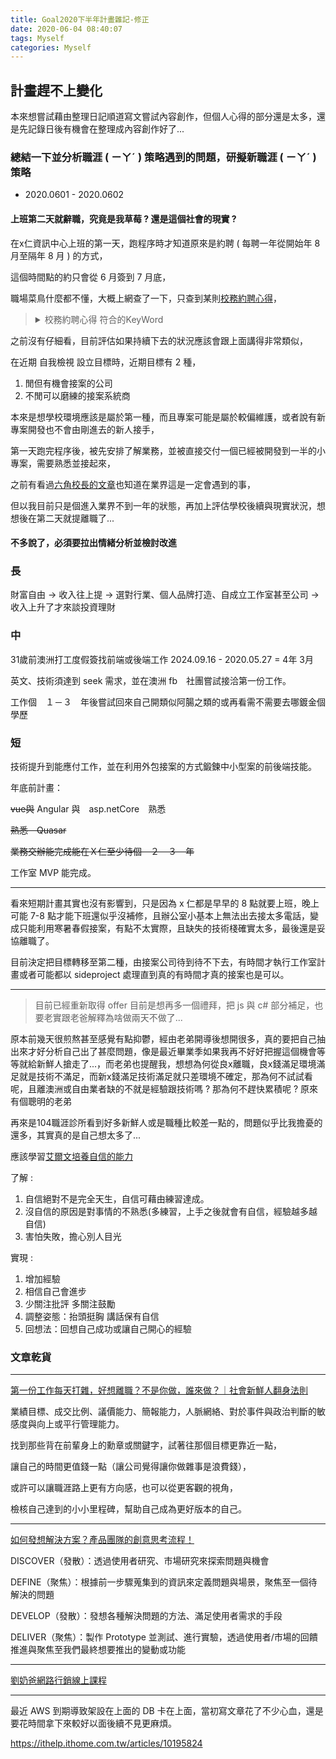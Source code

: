 ```yaml
---
title: Goal2020下半年計畫雜記-修正
date: 2020-06-04 08:40:07
tags: Myself
categories: Myself
---
```


## 計畫趕不上變化

本來想嘗試藉由整理日記順道寫文嘗試內容創作，但個人心得的部分還是太多，還是先記錄日後有機會在整理成內容創作好了...

### 總結一下並分析職涯 ( ㄧㄚˊ ) 策略遇到的問題，研擬新職涯 ( ㄧㄚˊ ) 策略

* 2020.0601 - 2020.0602

#### 上班第二天就辭職，究竟是我草莓 ? 還是這個社會的現實 ?

在x仁資訊中心上班的第一天，跑程序時才知道原來是約聘 ( 每聘一年從開始年 8 月至隔年 8 月 ) 的方式，

這個時間點的約只會從 6 月簽到 7 月底，

職場菜鳥什麼都不懂，大概上網查了一下，只查到某則[校務約聘心得](https://www.ptt.cc/bbs/CareerLady/M.1366090624.A.968.html)，

> <details><summary>校務約聘心得 符合的KeyWord</summary>
>
> <br />
>
>1.一個月扣掉勞健保還有三萬
>
>2.寒假比學生晚一個禮拜放、早ㄧ個禮拜開學 (以二十一日為限)；
>
>3.暑假只要上班一到四而已，另外還可以有14天的暑假 (以六十日為限)；
>
>4.四月也可以放一個禮拜的春假
>
>5.生病可以去看校醫，還有圖書館、體育館可以用
>
>6.沒有三節加年終，N年沒有調薪了，據說五年就可以去考正職
>
></details>

之前沒有仔細看，目前評估如果持續下去的狀況應該會跟上面講得非常類似，

在近期 自我檢視 設立目標時，近期目標有 2 種，

1. 閒但有機會接案的公司
2. 不閒可以磨練的接案系統商

本來是想學校環境應該是屬於第一種，而且專案可能是屬於較偏維護，或者說有新專案開發也不會由剛進去的新人接手，

第一天跑完程序後，被先安排了解業務，並被直接交付一個已經被開發到一半的小專案，需要熟悉並接起來，

之前有看過[六角校長的文章](https://ithelp.ithome.com.tw/articles/10194794)也知道在業界這是一定會遇到的事，

但以我目前只是個進入業界不到一年的狀態，再加上評估學校後續與現實狀況，想想後在第二天就提離職了...

#### 不多說了，必須要拉出情緒分析並檢討改進

### 長

財富自由 -> 收入往上提 -> 選對行業、個人品牌打造、自成立工作室甚至公司 -> 收入上升了才來談投資理財

### 中

31歲前澳洲打工度假簽找前端或後端工作 2024.09.16 - 2020.05.27 = 4年 3月

英文、技術須達到 seek 需求，並在澳洲 fb　社團嘗試接洽第一份工作。

工作個　１－３　年後嘗試回來自己開類似阿腸之類的或再看需不需要去哪鍍金個學歷

### 短

技術提升到能應付工作，並在利用外包接案的方式鍛鍊中小型案的前後端技能。

年底前計畫：

<del class='red'>vue與</del> Angular 與　asp.netCore　熟悉

<del class='red'>熟悉　Quasar</del>

<del class='red'>業務交辦能完成能在Ｘ仁至少待個　２－３　年</del>

工作室 MVP 能完成。

---

看來短期計畫其實也沒有影響到，只是因為 x 仁都是早早的 8 點就要上班，晚上可能 7-8 點才能下班還似乎沒補修，且辦公室小基本上無法出去接太多電話，變成只能利用寒暑春假接案，有點不太實際，且缺失的技術棧確實太多，最後還是妥協離職了。

目前決定把目標轉移至第二種，由接案公司待到待不下去，有時間才執行工作室計畫或者可能都以 sideproject 處理直到真的有時間才真的接案也是可以。

---

> 目前已經重新取得 offer 目前是想再多一個禮拜，把 js 與 c# 部分補足，也要老實跟老爸解釋為啥做兩天不做了...

原本前幾天很煎熬甚至感覺有點抑鬱，經由老弟開導後想開很多，<span class="blue">真的要把自己抽出來才好分析自己出了甚麼問題</span>，像是最近畢業季如果我再不好好把握這個機會等等就給新鮮人搶走了...，而老弟也提醒我，想想為何從良x離職，良x錢滿足環境滿足就是技術不滿足，而新x錢滿足技術滿足就只差環境不確定，那為何不試試看呢，且離澳洲或自由業者缺的不就是經驗跟技術嗎 ? 那為何不趕快累積呢 ? 原來有個聰明的老弟

再來是104職涯診所看到好多新鮮人或是職種比較差一點的，問題似乎比我擔憂的還多，其實真的是自己想太多了...

應該學習[艾爾文培養自信的能力](https://www.youtube.com/watch?v=rwy_LnvucPY)

了解 :

1. 自信絕對不是完全天生，自信可藉由練習達成。
2. 沒自信的原因是對事情的不熟悉(多練習，上手之後就會有自信，經驗越多越自信)
3. 害怕失敗，擔心別人目光

實現 :

1. 增加經驗
2. 相信自己會進步
3. 少關注批評 多關注鼓勵
4. 調整姿態：抬頭挺胸 講話保有自信
5. 回想法：回想自己成功或讓自己開心的經驗

### 文章乾貨

---

[第一份工作每天打雜，好想離職？不是你做，誰來做？｜社會新鮮人翻身法則](https://blog.104.com.tw/advices-for-rookies-how-to-survive-in-the-first-year/)

業績目標、成交比例、議價能力、簡報能力，人脈網絡、對於事件與政治判斷的敏感度與向上或平行管理能力。

找到那些背在前輩身上的勳章或關鍵字，試著往那個目標更靠近一點，

讓自己的時間更值錢一點（讓公司覺得讓你做雜事是浪費錢），

或許可以讓職涯路上更有方向感，也可以從更客觀的視角，

檢核自己達到的小小里程碑，幫助自己成為更好版本的自己。

---

[如何發想解決方案？產品團隊的創意思考流程！](https://blog.104.com.tw/how-product-team-brainstorming/)

DISCOVER（發散）：透過使用者研究、市場研究來探索問題與機會

DEFINE（聚焦）：根據前一步驟蒐集到的資訊來定義問題與場景，聚焦至一個待解決的問題

DEVELOP（發散）：發想各種解決問題的方法、滿足使用者需求的手段

DELIVER（聚焦）：製作 Prototype 並測試、進行實驗，透過使用者/市場的回饋推進與聚焦至我們最終想要推出的變動或功能

---

[劉奶爸網路行銷線上課程](https://www.youtube.com/channel/UCdIucyomQw9AvhZMj8Sb5yQ)

---

最近 AWS 到期導致架設在上面的 DB 卡在上面，當初寫文章花了不少心血，還是要花時間拿下來較好以面後續不見更麻煩。

<https://ithelp.ithome.com.tw/articles/10195824>

<!--
有些事不好明說，但還是想藉由文字抒發心情與記錄下來。
上班的前一周有觀察發現 8 點上班但幾乎不可能 5 點下班，且辦公室小也不太可能出去接外包的電話...瞬間打死當初來的目的
雖然專案時程似乎拉蠻大的，但幾乎都是教務系統的 CRUD 相關，大致上看了其他一堆平台的專案名稱，再想想教學平台可能的需求，
可能頂多是需要像用到 ZOOM 那樣的群聊功能或是需要線上繳學費之類的金流功能與選課或一些報表相關，
且專案丟下來就只能自己看教學影片學習...頂多問一下哪些不懂，但感覺隊友也其實只是多我一些經驗而已，大概可以理解前人為何要走...
以下將這兩個禮拜包含工作天兩天所學紀錄，但礙於有簽保密合約也不知道什麼能透漏，就記錄在這供自己查看。

Model - DTO (Data Transfer Object) - EF.cs
Controller - API

類星體 Quasar VueCli 超集 框架、快速開發 PWA or 手機/桌面 應用程式 前端介面 類似 Angular Material

TFS : Team Foundation Server 版控系統、類似 Github

microsoft teams : 類似 slack 的通訊和協作軟體

權限層層分離，如 DB 就需要申請

Google 雲端共用文件與地端區域網路一同管理文件

Repository 資料庫

大學校務系統(CRUD <-> 權限) -> 進階業務邏輯(嚴謹/繁雜度)

HP 舊系統 -> Db Transfer -> 新系統 Web System

db structure 部別 -> 院 -> 系 -> 年級 -> 班 (類似電商)

歷史與特殊商業資料邏輯/備份...

管理後台:系統設定、基本表維護、代碼查詢、學籍
開課:(學期/暑修/外校/歷年/)開課管理/資查/相關資料下載
選課:/成績:(批次查詢/學籍轉系/雙主修/輔系/教育學程)申請
課程:開課查/選課確認/請假補考

前端 Quasar (.Vue/VueCli/Vuex/VueRouter/Vue i18n/ES5-6+)
Plugin (Sweetalert2/Lodash/Axios同步異步)

後端 ASP.NetCore (DI/IOC/Service/Pipeline/套件/函式庫/連動)

資料庫 教務系統基本概念 如上功能之正規化資料庫 且有 DBA 管理

TFS Git 坑 認證管理員 -> 控制台/使用者帳戶(TFS憑證)

鎖頭 = 有版控

---

後端架構似乎是照著這個寫的 https://blog.johnwu.cc/categories/asp-net-core/

Infrastucture 基礎設施
Extensions 擴展 PagedList / String / isNum / 全形半形互轉
Helper 幫手 DTO / Excel / Pdf / Word / 十六進位 Byte string Base64 互轉
Service 服務 AutoMapper / UnitofWork
Repository 資料庫 / CRUD 同步異步 / Entity

CROS、i18n、JWT、Swagger、HSTS、

前端架構
Quasar
1. Store / modules / basicfile -> API接收位置 Vuex ES6+
2. Store / modules / basicfile / index.js -> 彙整同層API
3. Pages / Basicfile -> 製作.Vue頁面與相關應用 <template> 值傳 Modal (彈跳視窗組件)
4. components / Basicfile /modal <template> Modal (彈跳視窗組件) https://vuejs.org/v2/examples/modal.html
5. https://intersection.tw/modal-ux-6e9b2104eac0
6. router/routes.js
7. 註冊側邊欄連接 link -> layouts / MainLayout.vue
8. .Vue Example 國籍代碼維護
9. task.json 設置終端機指令按鈕
10. Boot File 啟動執行
11. validation.js 一堆正則驗證

PM架構書
1.功能說明 2.主畫面內容 3.新增修改畫面 4.驗證/錯誤消息 5.刪除檢查 6.匯出/匯入 7.SQL語法參考

VSCode Plugin
1.Auto FileName 2.Beautify 3.c# 4.cdnjs 5.code spell checker 6.jq code snippets 8.js css html formatter 9.one dark pro 10.path intellisense 11.quasar snippets 12.veture (vue tool)

利用前述技術棧，重製新一代教務系統
 -->